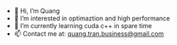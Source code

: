 - 👋 Hi, I’m Quang
- 👀 I’m interested in optimaztion and high performance
- 🌱 I’m currently learning cuda c++ in spare time
- 📫 Contact me at: quang.tran.business@gmail.com

<!---
quang04/quang04 is a ✨ special ✨ repository because its `README.md` (this file) appears on your GitHub profile.
You can click the Preview link to take a look at your changes.
--->
